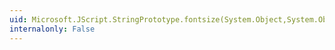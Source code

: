 ```yaml
---
uid: Microsoft.JScript.StringPrototype.fontsize(System.Object,System.Object)
internalonly: False
---
```


